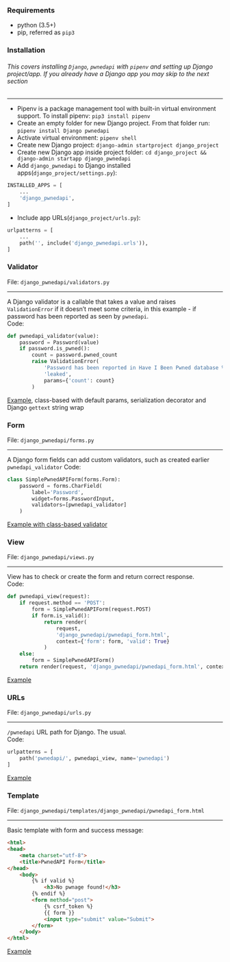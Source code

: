 ### Requirements
* python (3.5+)
* pip, referred as `pip3`
### Installation
###### This covers installing `Django`, `pwnedapi` with `pipenv` and setting up Django project/app. If you already have a Django app you may skip to the next section
***
* Pipenv is a package management tool with built-in virtual environment support. To install pipenv:
`pip3 install pipenv`
* Create an empty folder for new Django project. From that folder run:
`pipenv install Django pwnedapi`
* Activate virtual environment:
`pipenv shell`
* Create new Django project:
`django-admin startproject django_project`
* Create new Django app inside project folder:
`cd django_project && django-admin startapp django_pwnedapi`
* Add `django_pwnedapi` to Django installed apps(`django_project/settings.py`):
```python
INSTALLED_APPS = [
    ...
    'django_pwnedapi',
]
```
* Include app URLs(`django_project/urls.py`):
```python
urlpatterns = [
    ...
    path('', include('django_pwnedapi.urls')),
]
```
### Validator
File: `django_pwnedapi/validators.py`  
***
A Django validator is a callable that takes a value and raises `ValidationError` if it doesn’t meet some criteria, in this example - if password has been reported as seen by `pwnedapi`.  
Code:
```python
def pwnedapi_validator(value):
    password = Password(value)
    if password.is_pwned():
        count = password.pwned_count
        raise ValidationError(
            'Password has been reported in Have I Been Pwned database %(count)d times before!',
            'leaked',
            params={'count': count}
        )
```
[Example](django_pwnedapi/validators.py), class-based with default params, serialization decorator and Django `gettext` string wrap
### Form
File: `django_pwnedapi/forms.py`
***
A Django form fields can add custom validators, such as created earlier `pwnedapi_validator`
Code:
```python
class SimplePwnedAPIForm(forms.Form):
    password = forms.CharField(
        label='Password', 
        widget=forms.PasswordInput, 
        validators=[pwnedapi_validator]
    )
```
[Example with class-based validator](django_pwnedapi/forms.py)
### View
File: `django_pwnedapi/views.py`
***
View has to check or create the form and return correct response.  
Code:
```python
def pwnedapi_view(request):
    if request.method == 'POST':
        form = SimplePwnedAPIForm(request.POST)
        if form.is_valid():
            return render(
                request,
                'django_pwnedapi/pwnedapi_form.html',
                context={'form': form, 'valid': True}
            )
    else:
        form = SimplePwnedAPIForm()
    return render(request, 'django_pwnedapi/pwnedapi_form.html', context={'form': form})
```
[Example](django_pwnedapi/views.py)
### URLs
File: `django_pwnedapi/urls.py`
***
`/pwnedapi` URL path for Django. The usual.  
Code:
```python
urlpatterns = [
    path('pwnedapi/', pwnedapi_view, name='pwnedapi')
]
```
[Example](django_pwnedapi/urls.py)
### Template
File: `django_pwnedapi/templates/django_pwnedapi/pwnedapi_form.html`
***
Basic template with form and success message:
```html
<html>
<head>
    <meta charset="utf-8">
    <title>PwnedAPI Form</title>
</head>
    <body>
        {% if valid %}
            <h3>No pwnage found!</h3>
        {% endif %}
        <form method="post">
            {% csrf_token %}
            {{ form }}
            <input type="submit" value="Submit">
        </form>
    </body>
</html>
```
[Example](django_pwnedapi/templates/django_pwnedapi/pwnedapi_form.html)
